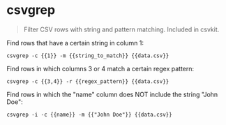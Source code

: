 csvgrep
=======

> Filter CSV rows with string and pattern matching.
> Included in csvkit.

Find rows that have a certain string in column 1:

    csvgrep -c {{1}} -m {{string_to_match}} {{data.csv}}

Find rows in which columns 3 or 4 match a certain regex pattern:

    csvgrep -c {{3,4}} -r {{regex_pattern}} {{data.csv}}

Find rows in which the "name" column does NOT include the string "John Doe":

    csvgrep -i -c {{name}} -m {{"John Doe"}} {{data.csv}}
